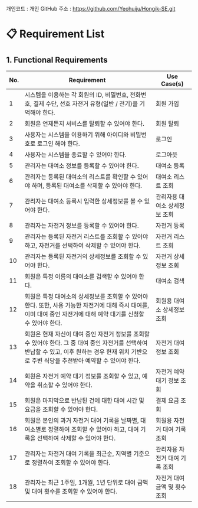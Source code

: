 개인코드 : 
개인 GitHub 주소 : https://github.com/Yeohuiju/Hongik-SE.git

# 📋 Requirement List
## 1. Functional Requirements
| No. | Requirement | Use Case(s) |
|---|---|---|
| 1 | 시스템을 이용하는 각 회원의 ID, 비밀번호, 전화번호, 결제 수단, 선호 자전거 유형(일반 / 전기)을 기억해야 한다. | 회원 가입 | 
| 2 | 회원은 언제든지 서비스를 탈퇴할 수 있어야 한다. | 회원 탈퇴 | 
| 3 | 사용자는 시스템을 이용하기 위해 아이디와 비밀번호로 로그인 해야 한다. | 로그인 | 
| 4 | 사용자는 시스템을 종료할 수 있어야 한다. | 로그아웃 | 
| 5 | 관리자는 대여소 정보를 등록할 수 있어야 한다. | 대여소 등록 |
| 6 | 관리자는 등록된 대여소의 리스트를 확인할 수 있어야 하며, 등록된 대여소를 삭제할 수 있어야 한다.| 대여소 리스트 조회 |
| 7 | 관리자는 대여소 등록시 입력한 상세정보를 볼 수 있어야 한다. | 관리자용 대여소 상세정보 조회 |  
| 8 | 관리자는 자전거 정보를 등록할 수 있어야 한다. | 자전거 등록 |
| 9 | 관리자는 등록된 자전거 리스트를 조회할 수 있어야 하고, 자전거를 선택하여 삭제할 수 있어야 한다. | 자전거 리스트 조회 |
| 10 | 관리자는 등록된 자전거의 상세정보를 조회할 수 있어야 한다. | 자전거 상세정보 조회 |
| 11 | 회원은 특정 이름의 대여소를 검색할 수 있어야 한다. | 대여소 검색 | 
| 12 | 회원은 특정 대여소의 상세정보를 조회할 수 있어야 한다. 또한, 사용 가능한 자전거에 대해 즉시 대여를, 이미 대여 중인 자전거에 대해 예약 대기를 신청할 수 있어야 한다. | 회원용 대여소 상세정보 조회 |
| 13 | 회원은 현재 자신이 대여 중인 자전거 정보를 조회할 수 있어야 한다. 그 중 대여 중인 자전거를 선택하여 반납할 수 있고, 이후 원하는 경우 현재 위치 기반으로 주변 식당을 추천받아 예약할 수 있어야 한다. | 자전거 대여 정보 조회 |
| 14 | 회원은 자전거 예약 대기 정보를 조회할 수 있고, 예약을 취소할 수 있어야 한다. | 자전거 예약 대기 정보 조회 |
| 15 | 회원은 마지막으로 반납된 건에 대한 대여 시간 및 요금을 조회할 수 있어야 한다. | 결제 요금 조회 |
| 16 | 회원은 본인의 과거 자전거 대여 기록을 날짜별, 대여소별로 정렬하여 조회할 수 있어야 하고, 대여 기록을 선택하여 삭제할 수 있어야 한다. | 회원용 자전거 대여 기록 조회 |
| 17 | 관리자는 자전거 대여 기록을 최근순, 지역별 기준으로 정렬하여 조회할 수 있어야 한다. | 관리자용 자전거 대여 기록 조회 |
| 18 | 관리자는 최근 1주일, 1개월, 1년 단위로 대여 금액 및 대여 횟수를 조회할 수 있어야 한다. | 자전거 대여 금액 및 횟수 조회 |
